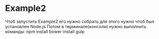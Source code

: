 # Example2
Чтоб запустить Example2 его нужно собрать для этого нужно
чтоб был установлен Node.js
Потом в терминале(консоли) нужно выполнить команды:
npm install
bower install
gulp
